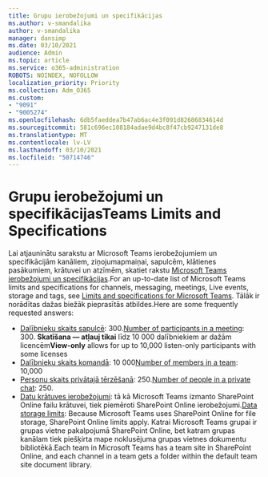 ```yaml
---
title: Grupu ierobežojumi un specifikācijas
ms.author: v-smandalika
author: v-smandalika
manager: dansimp
ms.date: 03/10/2021
audience: Admin
ms.topic: article
ms.service: o365-administration
ROBOTS: NOINDEX, NOFOLLOW
localization_priority: Priority
ms.collection: Adm_O365
ms.custom:
- "9091"
- "9005274"
ms.openlocfilehash: 6db5faeddea7b47ab6ac4e3f091d82686834614d
ms.sourcegitcommit: 581c696ec108184adae9d4bc8f47cb9247131de8
ms.translationtype: MT
ms.contentlocale: lv-LV
ms.lasthandoff: 03/10/2021
ms.locfileid: "50714746"
---
```

# <a name="teams-limits-and-specifications"></a><span data-ttu-id="d6ca7-102">Grupu ierobežojumi un specifikācijas</span><span class="sxs-lookup"><span data-stu-id="d6ca7-102">Teams Limits and Specifications</span></span>

<span data-ttu-id="d6ca7-103">Lai atjauninātu sarakstu ar Microsoft Teams ierobežojumiem un specifikācijām kanāliem, ziņojumapmaiņai, sapulcēm, klātienes pasākumiem, krātuvei un atzīmēm, skatiet rakstu [Microsoft Teams ierobežojumi un specifikācijas](https://docs.microsoft.com/microsoftteams/limits-specifications-teams).</span><span class="sxs-lookup"><span data-stu-id="d6ca7-103">For an up-to-date list of Microsoft Teams limits and specifications for channels, messaging, meetings, Live events, storage and tags, see [Limits and specifications for Microsoft Teams](https://docs.microsoft.com/microsoftteams/limits-specifications-teams).</span></span> <span data-ttu-id="d6ca7-104">Tālāk ir norādītas dažas biežāk pieprasītās atbildes.</span><span class="sxs-lookup"><span data-stu-id="d6ca7-104">Here are some frequently requested answers:</span></span>

- <span data-ttu-id="d6ca7-105">[Dalībnieku skaits sapulcē](https://docs.microsoft.com/microsoftteams/limits-specifications-teams#meetings-and-calls): 300.</span><span class="sxs-lookup"><span data-stu-id="d6ca7-105">[Number of participants in a meeting](https://docs.microsoft.com/microsoftteams/limits-specifications-teams#meetings-and-calls): 300.</span></span> <span data-ttu-id="d6ca7-106">**Skatīšana — atļauj tikai** līdz 10 000 dalībniekiem ar dažām licencēm</span><span class="sxs-lookup"><span data-stu-id="d6ca7-106">**View-only** allows for up to 10,000 listen-only participants with some licenses</span></span>
- <span data-ttu-id="d6ca7-107">[Dalībnieku skaits komandā](https://docs.microsoft.com/microsoftteams/limits-specifications-teams#teams-and-channels): 10 000</span><span class="sxs-lookup"><span data-stu-id="d6ca7-107">[Number of members in a team](https://docs.microsoft.com/microsoftteams/limits-specifications-teams#teams-and-channels): 10,000</span></span>
- <span data-ttu-id="d6ca7-108">[Personu skaits privātajā tērzēšanā](https://docs.microsoft.com/microsoftteams/limits-specifications-teams#chat): 250.</span><span class="sxs-lookup"><span data-stu-id="d6ca7-108">[Number of people in a private chat](https://docs.microsoft.com/microsoftteams/limits-specifications-teams#chat): 250.</span></span> 
- <span data-ttu-id="d6ca7-109">[Datu krātuves ierobežojumi](https://docs.microsoft.com/microsoftteams/limits-specifications-teams#storage): tā kā Microsoft Teams izmanto SharePoint Online failu krātuvei, tiek piemēroti SharePoint Online ierobežojumi.</span><span class="sxs-lookup"><span data-stu-id="d6ca7-109">[Data storage limits](https://docs.microsoft.com/microsoftteams/limits-specifications-teams#storage):  Because Microsoft Teams uses SharePoint Online for file storage, SharePoint Online limits apply.</span></span> <span data-ttu-id="d6ca7-110">Katrai Microsoft Teams grupai ir grupas vietne pakalpojumā SharePoint Online, bet katram grupas kanālam tiek piešķirta mape noklusējuma grupas vietnes dokumentu bibliotēkā.</span><span class="sxs-lookup"><span data-stu-id="d6ca7-110">Each team in Microsoft Teams has a team site in SharePoint Online, and each channel in a team gets a folder within the default team site document library.</span></span>

